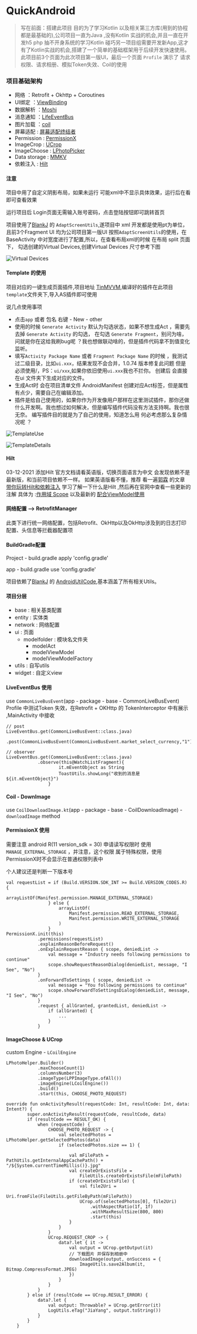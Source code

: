 # QuickAndroid
> 写在前面：搭建此项目 目的为了学习Kotlin 以及相关第三方库(用到的协程都是最基础的),公司项目一直为Java ,没有Kotlin 实战的机会,并且一直在开发h5 php 抽不开身系统的学习Kotlin
> 碰巧另一项目组需要开发新App,这才有了Kotlin实战的机会,搭建了一个简单的基础框架用于后续开发快速使用。
> 此项目前3个页面为此次项目第一版UI，最后一个页面 `Profile` 演示了 请求权限、请求相册、模拟Token失效、Coil的使用
### 项目基础架构

* 网络 ：Retrofit + Okhttp + Coroutines
* UI绑定 ：[ViewBinding](https://developer.android.com/topic/libraries/view-binding)
* 数据解析 ：[Moshi](https://github.com/square/moshi)
* 消息通知 ：[LifeEventBus](https://github.com/JeremyLiao/LiveEventBus)
* 图片加载 ：[coil](https://github.com/coil-kt/coil)
* 屏幕适配  : [屏幕适配终结者](https://www.jianshu.com/p/7da141e682c7)
* Permission : [PermissionX](https://github.com/guolindev/PermissionX)
* ImageCrop : [UCrop](https://github.com/Yalantis/uCrop)
* ImageChoose : [LPhotoPicker](https://github.com/limuyang2/LPhotoPicker)
* Data storage : [MMKV](https://github.com/Tencent/MMKV)
* 依赖注入 : [Hilt](https://developer.android.com/training/dependency-injection)

#### 注意
项目中用了自定义阴影布局，如果未运行 可能xml中不显示具体效果，运行后在看即可查看效果

运行项目后 Login页面无需输入账号密码，点击登陆按钮即可跳转首页

项目使用了[BlankJ](https://github.com/Blankj) 的 `AdaptScreenUtils`,遂项目中 xml 开发都是使用pt为单位，且前3个Fragment UI 均为公司项目第一版UI
按照`AdaptScreenUtils`的使用，在BaseActivity 中对宽度进行了配置,所以，在查看布局xml的时候 在布局 split 页面下，
勾选创建的Virtual Devices,创建Virtual Devices 尺寸参考下图

![Virtual Devices](https://github.com/JiaYang627/QuickAndroid/blob/main/pic/img.png)


#### Template 的使用
项目对应的一键生成页面插件,项目地址 [TinMVVM](https://github.com/JiaYang627/TinMVVM),编译好的插件在此项目 `template`文件夹下,导入AS插件即可使用

说几点使用事项
* 点击`app` 或者 包名 右键 - New - other
* 使用的时候 `Generate Activity` 默认为勾选状态，如果不想生成Act ，需要先去掉 `Generate Activity` 的勾选，
  在勾选 `Generate Fragment`，别问为啥，问就是你在这给我刷bug呢 ？我也想做联动啥的，但是插件代码拿不到值变化监听。
* 填写`Activity Package Name` 或者 `Fragment Package Name` 的时候 ，我测试过二级目录，比如`ui.xxx`，结果发现不会合并，1.0.74 版本修复此问题 但是必须使用/，PS：`ui/xxx`,如果你依旧使用`ui.xxx`我也不拦你。
  创建后 会直接在ui 文件夹下生成对应的文件。
* 生成Act时 会在项目清单文件 AndroidManifest 创建对应Act标签，但是属性有点少，需要自己在编辑添加。
* 插件是给自己使用的，如果你作为开发像用户那样在这里测试插件，那你还做什么开发啊。我也想过如何解决，但是编写插件代码没有方法支持啊。我也很无奈。
  编写插件目的就是为了自己的使用，知道怎么用 何必考虑那么复杂情况呢 ？
  
![TemplateUse](https://github.com/JiaYang627/QuickAndroid/blob/main/pic/TemplateUse.png)

![TemplateDetails](https://github.com/JiaYang627/QuickAndroid/blob/main/pic/TemplateDetails.png)

#### Hilt
03-12-2021 添加Hilt
官方文档请看英语版，切换页面语言为中文 会发现依赖不是最新版，和当前项目依赖不一样。
如果英语版看不懂，推荐 看一遍[郭霖](https://guolin.blog.csdn.net/) 的文章 [带你玩转Hilt和依赖注入](https://blog.csdn.net/guolin_blog/article/details/109787732?ops_request_misc=%257B%2522request%255Fid%2522%253A%2522163850054516780269881756%2522%252C%2522scm%2522%253A%252220140713.130102334.pc%255Fblog.%2522%257D&request_id=163850054516780269881756&biz_id=0&utm_medium=distribute.pc_search_result.none-task-blog-2~blog~first_rank_v2~rank_v29-1-109787732.pc_v2_rank_blog_default&utm_term=%E6%B3%A8%E5%85%A5&spm=1018.2226.3001.4450)
学习了解一下什么是Hilt ,然后再在官网中查看一些更新的注解 具体为 :[作用域 Scope](https://developer.android.com/training/dependency-injection/hilt-android#component-scopes) 以及最新的 [配合ViewModel使用](https://developer.android.com/training/dependency-injection/hilt-jetpack)


#### 网络配置 --> RetrofitManager

此类下进行统一网络配置，包括Retrofit、OkHttp以及OkHttp涉及到的日志打印配置、头信息等拦截器配置项

#### BuildGradle配置

Project - build.gradle apply 'config.gradle'

app - build.gradle use 'config.gradle'

项目依赖了[BlankJ](https://github.com/Blankj) 的 [AndroidUtilCode](https://github.com/Blankj/AndroidUtilCode),基本涵盖了所有相关Utils。

#### 项目分层

* base      : 相关基类配置
* entity    : 实体类
* network   : 网络配置
* ui        : 页面
    * modelfolder   : 模块名文件夹
        * modelAct
        * modelViewModel
        * modelViewModelFactory
* utils     : 自写utils
* widget    : 自定义view

#### LiveEventBus 使用

use `CommonLiveBusEvent`(app - package - base - CommonLiveBusEvent)
Profile 中测试Token 失效，在Retrofit + OKHttp 的 TokenInterceptor 中有展示 ,MainActivity 中接收

```
// post
LiveEventBus.get(CommonLiveBusEvent::class.java)
            .post(CommonLiveBusEvent(CommonLiveBusEvent.market_select_currency,"1"))
                                
// observer
LiveEventBus.get(CommonLiveBusEvent::class.java)
            .observe(this@WatchListFragment){
                    it.mEventObject as String
                    ToastUtils.showLong("收到的消息是${it.mEventObject}")
                }
```

#### Coil - DownImage
use `CoilDownloadImage.kt`(app - package - base - CoilDownloadImage) - `downloadImage` method

#### PermissionX 使用

需要注意 android R(11 version_sdk = 30) 申请读写权限时 使用 `MANAGE_EXTERNAL_STORAGE` ，并注意，这个权限
属于特殊权限，使用PermissionX时不会显示在普通权限列表中

个人建议还是判断一下版本号
```
val requestList = if (Build.VERSION.SDK_INT >= Build.VERSION_CODES.R) {
                    arrayListOf(Manifest.permission.MANAGE_EXTERNAL_STORAGE)
                } else {
                    arrayListOf(
                        Manifest.permission.READ_EXTERNAL_STORAGE,
                        Manifest.permission.WRITE_EXTERNAL_STORAGE
                    )
                }
PermissionX.init(this)
            .permissions(requestList)
            .explainReasonBeforeRequest()
            .onExplainRequestReason { scope, deniedList ->
                val message = "Industry needs following permissions to continue"
                scope.showRequestReasonDialog(deniedList, message, "I See", "No")
            }
            .onForwardToSettings { scope, deniedList ->
                val message = "You following permissions to continue"
                scope.showForwardToSettingsDialog(deniedList, message, "I See", "No")
            }
            .request { allGranted, grantedList, deniedList ->
                if (allGranted) {
                    ...
                }
            }
```

#### ImageChoose & UCrop
custom Engine - `LCoilEngine`
```
LPhotoHelper.Builder()
            .maxChooseCount(1)
            .columnsNumber(3)
            .imageType(LPPImageType.ofAll())
            .imageEngine(LCoilEngine())
            .build()
            .start(this, CHOOSE_PHOTO_REQUEST)

override fun onActivityResult(requestCode: Int, resultCode: Int, data: Intent?) {
        super.onActivityResult(requestCode, resultCode, data)
        if (resultCode == RESULT_OK) {
            when (requestCode) {
                CHOOSE_PHOTO_REQUEST -> {
                    val selectedPhotos = LPhotoHelper.getSelectedPhotos(data)
                    if (selectedPhotos.size == 1) {

                        val mFilePath = PathUtils.getInternalAppCachePath() + "/${System.currentTimeMillis()}.jpg"
                        val createOrExistsFile =
                            FileUtils.createOrExistsFile(mFilePath)
                        if (createOrExistsFile) {
                            val file2Uri =
                                Uri.fromFile(FileUtils.getFileByPath(mFilePath))
                            UCrop.of(selectedPhotos[0], file2Uri)
                                .withAspectRatio(1f, 1f)
                                .withMaxResultSize(800, 800)
                                .start(this)
                        }
                    }
                }
                UCrop.REQUEST_CROP -> {
                    data?.let { it ->
                        val output = UCrop.getOutput(it)
                        // 下载图片 并保存到相册中
                        downloadImage(output, onSuccess = {
                            ImageUtils.save2Album(it, Bitmap.CompressFormat.JPEG)
                        })
                    }
                }
            }
        } else if (resultCode == UCrop.RESULT_ERROR) {
            data?.let {
                val output: Throwable? = UCrop.getError(it)
                LogUtils.eTag("JiaYang", output.toString())
            }
        }
    }
```